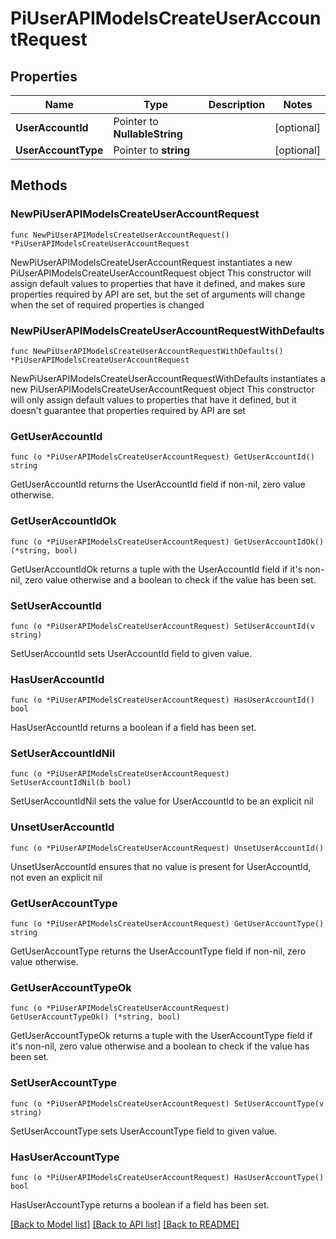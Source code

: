 # PiUserAPIModelsCreateUserAccountRequest

## Properties

Name | Type | Description | Notes
------------ | ------------- | ------------- | -------------
**UserAccountId** | Pointer to **NullableString** |  | [optional] 
**UserAccountType** | Pointer to **string** |  | [optional] 

## Methods

### NewPiUserAPIModelsCreateUserAccountRequest

`func NewPiUserAPIModelsCreateUserAccountRequest() *PiUserAPIModelsCreateUserAccountRequest`

NewPiUserAPIModelsCreateUserAccountRequest instantiates a new PiUserAPIModelsCreateUserAccountRequest object
This constructor will assign default values to properties that have it defined,
and makes sure properties required by API are set, but the set of arguments
will change when the set of required properties is changed

### NewPiUserAPIModelsCreateUserAccountRequestWithDefaults

`func NewPiUserAPIModelsCreateUserAccountRequestWithDefaults() *PiUserAPIModelsCreateUserAccountRequest`

NewPiUserAPIModelsCreateUserAccountRequestWithDefaults instantiates a new PiUserAPIModelsCreateUserAccountRequest object
This constructor will only assign default values to properties that have it defined,
but it doesn't guarantee that properties required by API are set

### GetUserAccountId

`func (o *PiUserAPIModelsCreateUserAccountRequest) GetUserAccountId() string`

GetUserAccountId returns the UserAccountId field if non-nil, zero value otherwise.

### GetUserAccountIdOk

`func (o *PiUserAPIModelsCreateUserAccountRequest) GetUserAccountIdOk() (*string, bool)`

GetUserAccountIdOk returns a tuple with the UserAccountId field if it's non-nil, zero value otherwise
and a boolean to check if the value has been set.

### SetUserAccountId

`func (o *PiUserAPIModelsCreateUserAccountRequest) SetUserAccountId(v string)`

SetUserAccountId sets UserAccountId field to given value.

### HasUserAccountId

`func (o *PiUserAPIModelsCreateUserAccountRequest) HasUserAccountId() bool`

HasUserAccountId returns a boolean if a field has been set.

### SetUserAccountIdNil

`func (o *PiUserAPIModelsCreateUserAccountRequest) SetUserAccountIdNil(b bool)`

 SetUserAccountIdNil sets the value for UserAccountId to be an explicit nil

### UnsetUserAccountId
`func (o *PiUserAPIModelsCreateUserAccountRequest) UnsetUserAccountId()`

UnsetUserAccountId ensures that no value is present for UserAccountId, not even an explicit nil
### GetUserAccountType

`func (o *PiUserAPIModelsCreateUserAccountRequest) GetUserAccountType() string`

GetUserAccountType returns the UserAccountType field if non-nil, zero value otherwise.

### GetUserAccountTypeOk

`func (o *PiUserAPIModelsCreateUserAccountRequest) GetUserAccountTypeOk() (*string, bool)`

GetUserAccountTypeOk returns a tuple with the UserAccountType field if it's non-nil, zero value otherwise
and a boolean to check if the value has been set.

### SetUserAccountType

`func (o *PiUserAPIModelsCreateUserAccountRequest) SetUserAccountType(v string)`

SetUserAccountType sets UserAccountType field to given value.

### HasUserAccountType

`func (o *PiUserAPIModelsCreateUserAccountRequest) HasUserAccountType() bool`

HasUserAccountType returns a boolean if a field has been set.


[[Back to Model list]](../README.md#documentation-for-models) [[Back to API list]](../README.md#documentation-for-api-endpoints) [[Back to README]](../README.md)



